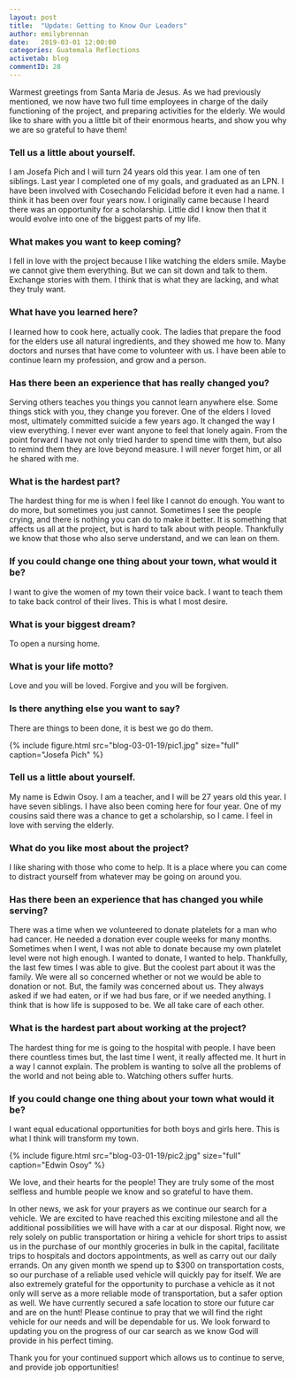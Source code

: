 ```yaml
---
layout: post
title:  "Update: Getting to Know Our Leaders"
author: emilybrennan
date:   2019-03-01 12:00:00
categories: Guatemala Reflections
activetab: blog
commentID: 28
---
```


Warmest greetings from Santa Maria de Jesus. As we had previously mentioned, we now have two full time employees in charge of the daily functioning of the project, and preparing activities for the elderly. We would like to share with you a little bit of their enormous hearts, and show you why we are so grateful to have them!

### Tell us a little about yourself.

I am Josefa Pich and I will turn 24 years old this year. I am one of ten siblings. Last year I completed one of my goals, and graduated as an LPN. I have been involved with Cosechando Felicidad before it even had a name. I think it has been over four years now. I originally came because I heard there was an opportunity for a scholarship. Little did I know then that it would evolve into one of the biggest parts of my life.

### What makes you want to keep coming? 

I fell in love with the project because I like watching the elders smile. Maybe we cannot give them everything. But we can sit down and talk to them. Exchange stories with them. I think that is what they are lacking, and what they truly want. 

### What have you learned here?

I learned how to cook here, actually cook. The ladies that prepare the food for the elders use all natural ingredients, and they showed me how to. Many doctors and nurses that have come to volunteer with us. I have been able to continue learn my profession, and grow and a person.

### Has there been an experience that has really changed you?

Serving others teaches you things you cannot learn anywhere else. Some things stick with you, they change you forever. One of the elders I loved most, ultimately committed suicide a few years ago. It changed the way I view everything. I never ever want anyone to feel that lonely again. From the point forward I have not only tried harder to spend time with them, but also to remind them they are love beyond measure.  I will never forget him, or all he shared with me. 
### What is the hardest part?
The hardest thing for me is when I feel like I cannot do enough. You want to do more, but sometimes you just cannot. Sometimes I see the people crying, and there is nothing you can do to make it better. It is something that affects us all at the project, but is hard to talk about with people. Thankfully we know that those who also serve understand, and we can lean on them. 

### If you could change one thing about your town, what would it be?

I want to give the women of my town their voice back. I want to teach them to take back control of their lives. This is what I most desire.
### What is your biggest dream?

To open a nursing home.

### What is your life motto?

Love and you will be loved. Forgive and you will be forgiven.

### Is there anything else you want to say? 

There are things to been done, it is best we go do them. 

{% include figure.html src="blog-03-01-19/pic1.jpg" size="full" caption="Josefa Pich" %}

### Tell us a little about yourself.

My name is Edwin Osoy. I am a teacher, and I will be 27 years old this year. I have seven siblings. I have also been coming here for four year. One of my cousins said there was a chance to get a scholarship, so I came. I feel in love with serving the elderly.

### What do you like most about the project? 

I like sharing with those who come to help. It is a place where you can come to distract yourself from whatever may be going on around you.

### Has there been an experience that has changed you while serving?

There was a time when we volunteered to donate platelets for a man who had cancer. He needed a donation ever couple weeks for many months.  Sometimes when I went, I was not able to donate because my own platelet level were not high enough. I wanted to donate, I wanted to help. Thankfully, the last few times I was able to give. But the coolest part about it was the family. We were all so concerned whether or not we would be able to donation or not. But, the family was concerned about us. They always asked if we had eaten, or if we had bus fare, or if we needed anything. I think that is how life is supposed to be. We all take care of each other.

### What is the hardest part about working at the project?

The hardest thing for me is going to the hospital with people. I have been there countless times but, the last time I went, it really affected me. It hurt in a way I cannot explain. The problem is wanting to solve all the problems of the world and not being able to. Watching others suffer hurts. 

### If you could change one thing about your town what would it be?

I want equal educational opportunities for both boys and girls here. This is what I think will transform my town.

{% include figure.html src="blog-03-01-19/pic2.jpg" size="full" caption="Edwin Osoy" %}

We love, and their hearts for the people! They are truly some of the most selfless and humble people we know and so grateful to have them. 

In other news, we ask for your prayers as we continue our search for a vehicle. We are excited to have reached this exciting milestone and all the additional possibilities we will have with a car at our disposal. Right now, we rely solely on public transportation or hiring a vehicle for short trips to assist us in the purchase of our monthly groceries in bulk in the capital, facilitate trips to hospitals and doctors appointments, as well as carry out our daily errands. On any given month we spend up to $300 on transportation costs, so our purchase of a reliable used vehicle will quickly pay for itself. We are also extremely grateful for the opportunity to purchase a vehicle as it not only will serve as a more reliable mode of transportation, but a safer option as well. We have currently secured a safe location to store our future car and are on the hunt! Please continue to pray that we will find the right vehicle for our needs and will be dependable for us. We look forward to updating you on the progress of our car search as we know God will provide in his perfect timing. 

Thank you for your continued support which allows us to continue to serve, and provide job opportunities! 
